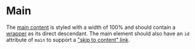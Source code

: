 # Main

The [main content](https://www.w3.org/TR/2017/NOTE-wai-aria-practices-1.1-20171214/examples/landmarks/contentinfo.html)
is styled with a width of 100% and should contain a [wrapper](/components/detail/wrapper)
as its direct descendant. The main element should also have an `id` attribute of
`main` to support a ["skip to content" link](https://css-tricks.com/how-to-create-a-skip-to-content-link/).
